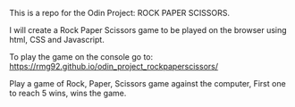 This is a repo for the Odin Project: ROCK PAPER SCISSORS.

I will create a Rock Paper Scissors game to be played on the browser using html, CSS and Javascript.

To play the game on the console go to: https://rmg92.github.io/odin_project_rockpaperscissors/

Play a game of Rock, Paper, Scissors game against the computer, First one to reach 5 wins, wins the game.